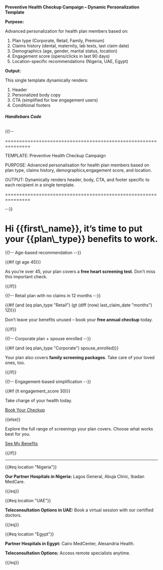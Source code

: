 **Preventive Health Checkup Campaign – Dynamic Personalization Template**



**Purpose:**

Advanced personalization for health plan members based on:



1. Plan type (Corporate, Retail, Family, Premium)
2. Claims history (dental, maternity, lab tests, last claim date)
3. Demographics (age, gender, marital status, location)
4. Engagement score (opens/clicks in last 90 days)
5. Location-specific recommendations (Nigeria, UAE, Egypt)



**Output:**

This single template dynamically renders:

1. Header
2. Personalized body copy
3. CTA (simplified for low engagement users)
4. Conditional footers





###### ***Handlebars Code***



{{!-- 

===============================================================

TEMPLATE: Preventive Health Checkup Campaign

PURPOSE:  Advanced personalisation for health plan members based on plan type, claims history, demographics,engagement score, and location.

OUTPUT:   Dynamically renders header, body, CTA, and footer specific to each recipient in a single template.

===============================================================

--}}




<!-- Header -->

<h1>Hi {{first\_name}}, it’s time to put your {{plan\_type}} benefits to work.</h1>



<!-- Dynamic Body Copy -->

{{!-- Age-based recommendation --}}

{{#if (gt age 45)}}

 <p>As you’re over 45, your plan covers a <strong>free heart screening test</strong>. Don’t miss this important check.</p>

{{/if}}



{{!-- Retail plan with no claims in 12 months --}}

{{#if (and (eq plan\_type "Retail") (gt (diff (now) last\_claim\_date "months") 12))}}

 <p>Don’t leave your benefits unused – book your <strong>free annual checkup</strong> today.</p>

{{/if}}



{{!-- Corporate plan + spouse enrolled --}}

{{#if (and (eq plan\_type "Corporate") spouse\_enrolled)}}

<p>Your plan also covers <strong>family screening packages</strong>. Take care of your loved ones, too.</p>

{{/if}}



{{!-- Engagement-based simplification --}}

{{#if (lt engagement\_score 30)}}

 <p>Take charge of your health today.</p>

 <a href="{{call\_to\_action\_url}}" class="btn">Book Your Checkup</a>

{{else}}

<p>Explore the full range of screenings your plan covers. Choose what works best for you.</p>

 <a href="{{call\_to\_action\_url}}" class="btn">See My Benefits</a>

{{/if}}



<!-- Conditional Footer -->

<hr>

{{#eq location "Nigeria"}}

 <p><strong>Our Partner Hospitals in Nigeria:</strong> Lagos General, Abuja Clinic, Ibadan MedCare.</p>

{{/eq}}



{{#eq location "UAE"}}

<p><strong>Teleconsultation Options in UAE:</strong> Book a virtual session with our certified doctors.</p>

{{/eq}}



{{#eq location "Egypt"}}

 <p><strong>Partner Hospitals in Egypt:</strong> Cairo MedCenter, Alexandria Health.</p>

<p><strong>Teleconsultation Options:</strong> Access remote specialists anytime.</p>

{{/eq}}




